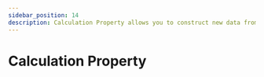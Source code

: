 ```yaml
---
sidebar_position: 14
description: Calculation Property allows you to construct new data from existing properties of an entity
---
```


# Calculation Property
